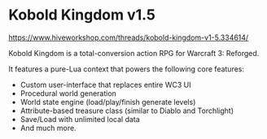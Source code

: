 # Kobold Kingdom v1.5

https://www.hiveworkshop.com/threads/kobold-kingdom-v1-5.334614/

Kobold Kingdom is a total-conversion action RPG for Warcraft 3: Reforged.

It features a pure-Lua context that powers the following core features:
- Custom user-interface that replaces entire WC3 UI
- Procedural world generation
- World state engine (load/play/finish generate levels)
- Attribute-based treasure class (similar to Diablo and Torchlight)
- Save/Load with unlimited local data
- And much more.